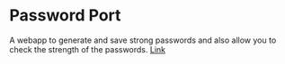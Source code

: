 # Password Port
A webapp to generate and save strong passwords and also allow you to check the strength of the passwords.
[Link](https://passwordport.netlify.app/)
